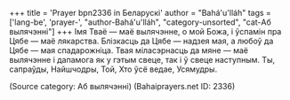 +++
title = 'Prayer bpn2336 in Беларускі'
author = "Bahá'u'lláh"
tags = ['lang-be', 'prayer-', "author-Bahá'u'lláh", "category-unsorted", "cat-Аб вылячэнні"]
+++
Імя Тваё — маё вылячэнне, о мой Божа, і ўспамін пра Цябе — маё лякарства. Блізкасць да Цябе — надзея мая, а любоў да Цябе — мая спадарожніца. Твая міласэрнасць да мяне — маё вылячэнне і дапамога як у гэтым свеце, так і ў свеце наступным. Ты, сапраўды, Найшчодры, Той, Хто ўсё ведае, Усямудры.

(Source category: Аб вылячэнні)
(Bahaiprayers.net ID: 2336)
